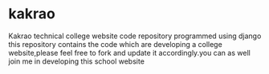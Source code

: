 # kakrao
Kakrao technical college website code repository programmed using django
this repository contains the code which are developing a college website,please feel free to fork and update it accordingly.you can as well join me in developing this school website
